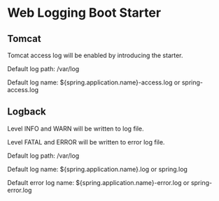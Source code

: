 # Web Logging Boot Starter

## Tomcat

Tomcat access log will be enabled by introducing the starter.

Default log path: /var/log

Default log name: ${spring.application.name}-access.log or spring-access.log

## Logback

Level INFO and WARN will be written to log file.

Level FATAL and ERROR will be written to error log file.

Default log path: /var/log

Default log name: ${spring.application.name}.log or spring.log

Default error log name: ${spring.application.name}-error.log or spring-error.log